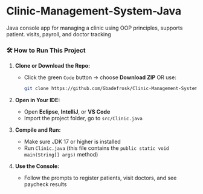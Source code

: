 # Clinic-Management-System-Java
Java console app for managing a clinic using OOP principles, supports patient. visits, payroll, and doctor tracking

### 🛠️ How to Run This Project

1. **Clone or Download the Repo:**
   - Click the green `Code` button → choose **Download ZIP** OR use:
     ```bash
     git clone https://github.com/Gbadefrosk/Clinic-Management-System-Java.git
     ```

2. **Open in Your IDE:**
   - Open **Eclipse**, **IntelliJ**, or **VS Code**
   - Import the project folder, go to `src/Clinic.java`

3. **Compile and Run:**
   - Make sure JDK 17 or higher is installed
   - Run `Clinic.java` (this file contains the `public static void main(String[] args)` method)

4. **Use the Console:**
   - Follow the prompts to register patients, visit doctors, and see paycheck results

